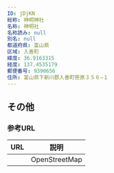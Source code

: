 ```yaml
---
ID: jDjKN
総称: 神明神社
名称: 神明社
名称読み: null
別名: null
都道府県: 富山県
区域: 入善町
緯度: 36.9163315
経度: 137.4535179
郵便番号: 9390656
住所: 富山県下新川郡入善町笹原３５６−１
---
```


## その他

### 参考URL

| URL | 説明          |
| --- | ------------- |
|     | OpenStreetMap |
